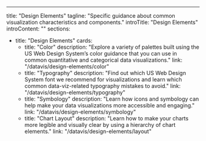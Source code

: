---
title: "Design Elements"
tagline: "Specific guidance about common visualization characteristics and components."
introTitle: "Design Elements"
introContent: ""
sections:
  - title: "Design Elements"
    cards:
      - title: "Color"
        description: "Explore a variety of palettes built using the US Web Design System’s color guidance that you can use in common quantitative and categorical data visualizations."
        link: "/datavis/design-elements/color"
      - title: "Typography"
        description: "Find out which US Web Design System font we recommend for visualizations and learn which common data-viz-related typography mistakes to avoid."
        link: "/datavis/design-elements/typography"
      - title: "Symbology"
        description: "Learn how icons and symbology can help make your data visualizations more accessible and engaging."
        link: "/datavis/design-elements/symbology"
      - title: "Chart Layout"
        description: "Learn how to make your charts more legible and visually clear by using a hierarchy of chart elements."
        link: "/datavis/design-elements/layout"

